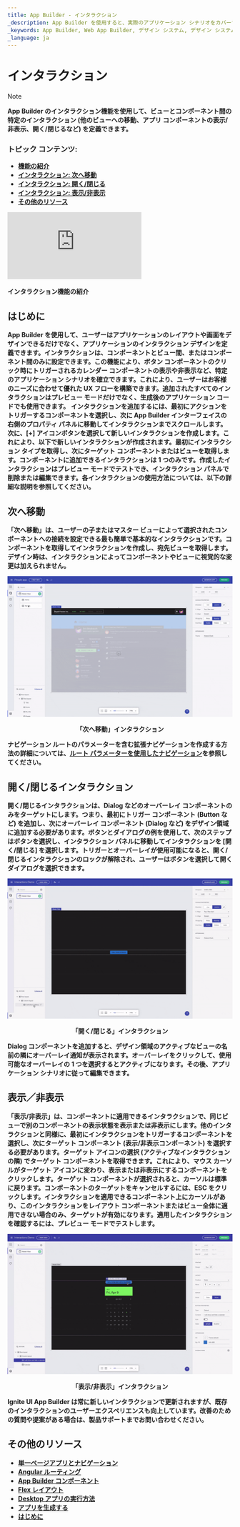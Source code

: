 ```yaml
---
title: App Builder - インタラクション 
_description: App Builder を使用すると、実際のアプリケーション シナリオをカバーするために、画面とコンポーネント間の接続を作成する際にデザインおよび開発チームがさまざまなインタラクションを使用できます。
_keywords: App Builder, Web App Builder, デザイン システム, デザイン システム UX, UI キット, Sketch, Ignite UI for Angular, Sketch to Angular, Angular, Angular デザイン システム, Sketch から コードをエクスポート, Angular 用のデザイン キット, Sketch UI キット, インタラクション
_language: ja
---
```

# インタラクション

> [!NOTE]
><b>App Builder のインタラクション機能を使用して、ビューとコンポーネント間の特定のインタラクション (他のビューへの移動、アプリ コンポーネントの表示/非表示、開く/閉じるなど) を定義できます。



### トピック コンテンツ:
* <a href="#はじめに">機能の紹介</a>
* <a href="#次へ移動">インタラクション: 次へ移動</a>
* <a href="#開く閉じるインタラクション">インタラクション: 開く/閉じる</a>
* <a href="#表示非表示 ">インタラクション: 表示/非表示</a>
* <a href="#その他のリソース">その他のリソース</a>


<section class="video-container">
    <div>
        <div class="video-container__item">
            <iframe src="https://www.youtube.com/embed/zxT-nIXKn7I" frameborder="0" allowfullscreen></iframe>
        </div>
        <p>インタラクション機能の紹介</p>
    </div>
</section>

## はじめに
App Builder を使用して、ユーザーはアプリケーションのレイアウトや画面をデザインできるだけでなく、アプリケーションのインタラクション デザインを定義できます。インタラクションは、コンポーネントとビュー間、またはコンポーネント間のみに設定できます。この機能により、ボタン コンポーネントのクリック時にトリガーされるカレンダー コンポーネントの表示や非表示など、特定のアプリケーション シナリオを確立できます。これにより、ユーザーはお客様のニーズに合わせて優れた UX フローを構築できます。追加されたすべてのインタラクションはプレビュー モードだけでなく、生成後のアプリケーション コードでも使用できます。
インタラクションを追加するには、最初にアクションをトリガーするコンポーネントを選択し、次に App Builder インターフェイスの右側のプロパティ パネルに移動してインタラクションまでスクロールします。次に、[+] アイコンボタンを選択して新しいインタラクションを作成します。これにより、以下で新しいインタラクションが作成されます。最初にインタラクション タイプを取得し、次にターゲット コンポーネントまたはビューを取得します。コンポーネントに追加できるインタラクションは 1 つのみです。作成したインタラクションはプレビュー モードでテストでき、インタラクション パネルで削除または編集できます。各インタラクションの使用方法については、以下の詳細な説明を参照してください。

## 次へ移動
「次へ移動」は、ユーザーの子またはマスター ビューによって選択されたコンポーネントへの接続を設定できる最も簡単で基本的なインタラクションです。コンポーネントを取得してインタラクションを作成し、宛先ビューを取得します。デザイン時は、インタラクションによってコンポーネントやビューに視覚的な変更は加えられません。 

![navigate-to-interaction](./images/navigate-to-interaction.gif)
<p style="text-align:center;">「次へ移動」インタラクション</p>

ナビゲーション ルートのパラメーターを含む拡張ナビゲーションを作成する方法の詳細については、[ルート パラメーターを使用したナビゲーション](guide-to-variables-in-app-builder/route-parameters-navigation.md)を参照してください。

## 開く/閉じるインタラクション
開く/閉じるインタラクションは、Dialog などのオーバーレイ コンポーネントのみをターゲットにします。つまり、最初にトリガー コンポーネント (Button など) を追加し、次にオーバーレイ コンポーネント (Dialog など) をデザイン領域に追加する必要があります。ボタンとダイアログの例を使用して、次のステップはボタンを選択し、インタラクション パネルに移動してインタラクションを [開く/閉じる] を選択します。トリガーとオーバーレイが使用可能になると、開く/閉じるインタラクションのロックが解除され、ユーザーはボタンを選択して開くダイアログを選択できます。 

![open-close-interaction](./images/open-close-interaction.gif)
<p style="text-align:center;">「開く/閉じる」インタラクション</p>

Dialog コンポーネントを追加すると、デザイン領域のアクティブなビューの名前の隣にオーバーレイ通知が表示されます。オーバーレイをクリックして、使用可能なオーバーレイの 1 つを選択するとアクティブになります。その後、アプリケーション シナリオに従って編集できます。 


## 表示／非表示 
「表示/非表示」は、コンポーネントに適用できるインタラクションで、同じビューで別のコンポーネントの表示状態を表示または非表示にします。他のインタラクションと同様に、最初にインタラクションをトリガーするコンポーネントを選択し、次にターゲット コンポーネント (表示/非表示コンポーネント) を選択する必要があります。ターゲット アイコンの選択 (アクティブなインタラクションの隣) でターゲット コンポーネントを取得できます。これにより、マウス カーソルがターゲット アイコンに変わり、表示または非表示にするコンポーネントをクリックします。ターゲット コンポーネントが選択されると、カーソルは標準に戻ります。コンポーネントのターゲットをキャンセルするには、ESC をクリックします。インタラクションを適用できるコンポーネント上にカーソルがあり、このインタラクションをレイアウト コンポーネントまたはビュー全体に適用できない場合のみ、ターゲットが有効になります。適用したインタラクションを確認するには、プレビュー モードでテストします。

![show-hide-interaction](./images/show-hide-interaction.gif)
<p style="text-align:center;">「表示/非表示」インタラクション</p>


Ignite UI App Builder は常に新しいインタラクションで更新されますが、既存のインタラクションのユーザーエクスペリエンスも向上しています。改善のための質問や提案がある場合は、製品サポートまでお問い合わせください。


## その他のリソース

<div class="divider--half"></div>

* [単一ページアプリとナビゲーション](single-page-apps-and-navigation.md)
* [Angular ルーティング](https://angular.io/start/start-routing)
* [App Builder コンポーネント](indigo-design-app-builder-components.md)
* [Flex レイアウト](flex-layouts/flex-layouts.md)
* [Desktop アプリの実行方法](running-desktop-app.md)
* [アプリを生成する](generate-app/generate-app-overview.md)
* [はじめに]({environment:appbuilderBaseUrl}/help/getting-started)
